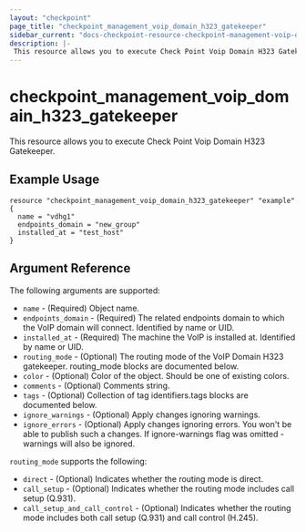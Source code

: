 ```yaml
---
layout: "checkpoint"
page_title: "checkpoint_management_voip_domain_h323_gatekeeper"
sidebar_current: "docs-checkpoint-resource-checkpoint-management-voip-domain-h323-gatekeeper"
description: |-
 This resource allows you to execute Check Point Voip Domain H323 Gatekeeper.
---
```


# checkpoint_management_voip_domain_h323_gatekeeper

This resource allows you to execute Check Point Voip Domain H323 Gatekeeper.

## Example Usage


```hcl
resource "checkpoint_management_voip_domain_h323_gatekeeper" "example" {
  name = "vdhg1"
  endpoints_domain = "new_group"
  installed_at = "test_host"
}
```

## Argument Reference

The following arguments are supported:

* `name` - (Required) Object name. 
* `endpoints_domain` - (Required) The related endpoints domain to which the VoIP domain will connect. 
Identified by name or UID. 
* `installed_at` - (Required) The machine the VoIP is installed at. 
Identified by name or UID. 
* `routing_mode` - (Optional) The routing mode of the VoIP Domain H323 gatekeeper. routing_mode blocks are documented below.
* `color` - (Optional) Color of the object. Should be one of existing colors. 
* `comments` - (Optional) Comments string. 
* `tags` - (Optional) Collection of tag identifiers.tags blocks are documented below.
* `ignore_warnings` - (Optional) Apply changes ignoring warnings. 
* `ignore_errors` - (Optional) Apply changes ignoring errors. You won't be able to publish such a changes. If ignore-warnings flag was omitted - warnings will also be ignored. 


`routing_mode` supports the following:

* `direct` - (Optional) Indicates whether the routing mode is direct. 
* `call_setup` - (Optional) Indicates whether the routing mode includes call setup (Q.931). 
* `call_setup_and_call_control` - (Optional) Indicates whether the routing mode includes both call setup (Q.931) and call control (H.245). 
